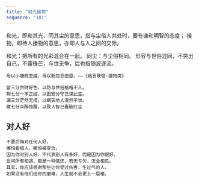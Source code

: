 ```yaml
---
title: "和光接物"
sequence: "101"
---
```


和光，即和其光、同其尘的意思，指与尘俗人共处时，要有谦和明智的态度；
接物，即待人接物的意思，亦即人与人之间的交际。

和光：把所有的光彩混合在一起。 同尘：与尘俗相同。
形容与世俗混同，不突出自己，不露锋芒，与世无争，后也指随波逐流。 

```text
毋以小嫌疏至戚，毋以新怨忘旧恩。——《格言联璧·接物类》
```

```text
留三分贪财好色，以防与世俗格格不入。
剩七分一本正经，以图安分守己谋此生。
漏三分茫然无措，以瞒天地人泯然于世。
藏七分众醉独醒，以致人智己看破红尘
```

## 对人好

```text
不要后悔对任何人好，
哪怕看错人，哪怕被辜负。
因为你对别人好，不代表别人有多好，而是因为你很好。
世间所有相遇，都是一种偿还，若无亏欠，怎会相见。
其实，你应该感谢那些让你受过伤害，生过气的人。
如果没有他们给你的磨难，人生就不会更上一层楼。
```

